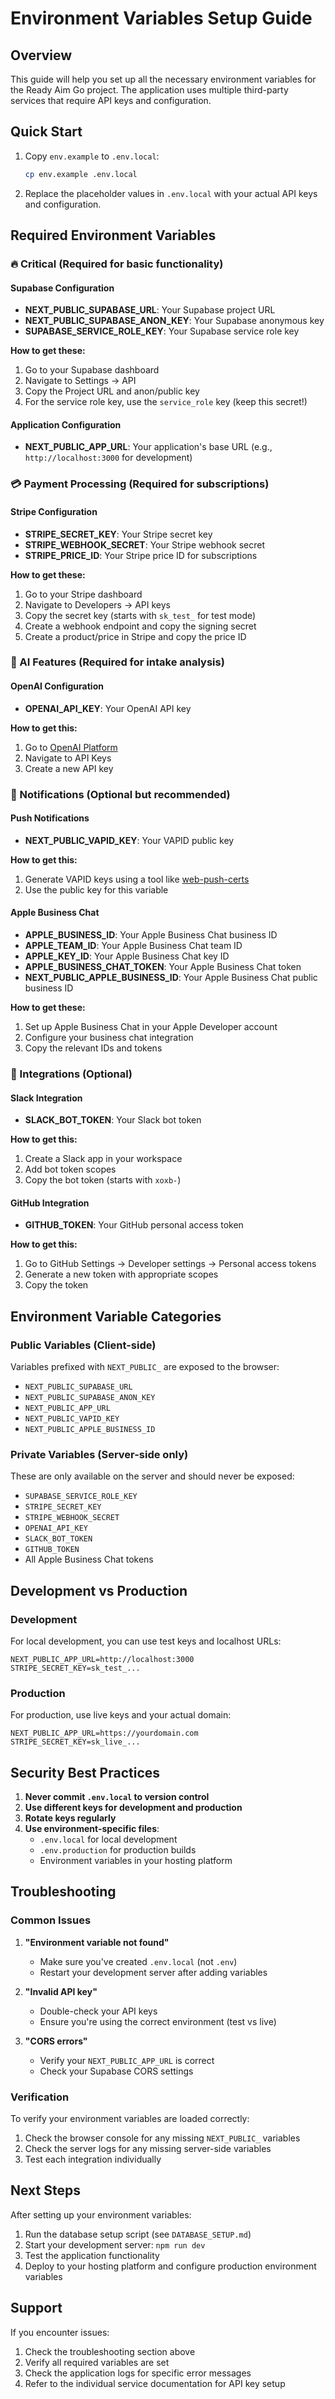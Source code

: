 # Environment Variables Setup Guide

## Overview

This guide will help you set up all the necessary environment variables for the Ready Aim Go project. The application uses multiple third-party services that require API keys and configuration.

## Quick Start

1. Copy `env.example` to `.env.local`:
   ```bash
   cp env.example .env.local
   ```

2. Replace the placeholder values in `.env.local` with your actual API keys and configuration.

## Required Environment Variables

### 🔥 Critical (Required for basic functionality)

#### Supabase Configuration
- **NEXT_PUBLIC_SUPABASE_URL**: Your Supabase project URL
- **NEXT_PUBLIC_SUPABASE_ANON_KEY**: Your Supabase anonymous key
- **SUPABASE_SERVICE_ROLE_KEY**: Your Supabase service role key

**How to get these:**
1. Go to your Supabase dashboard
2. Navigate to Settings → API
3. Copy the Project URL and anon/public key
4. For the service role key, use the `service_role` key (keep this secret!)

#### Application Configuration
- **NEXT_PUBLIC_APP_URL**: Your application's base URL (e.g., `http://localhost:3000` for development)

### 💳 Payment Processing (Required for subscriptions)

#### Stripe Configuration
- **STRIPE_SECRET_KEY**: Your Stripe secret key
- **STRIPE_WEBHOOK_SECRET**: Your Stripe webhook secret
- **STRIPE_PRICE_ID**: Your Stripe price ID for subscriptions

**How to get these:**
1. Go to your Stripe dashboard
2. Navigate to Developers → API keys
3. Copy the secret key (starts with `sk_test_` for test mode)
4. Create a webhook endpoint and copy the signing secret
5. Create a product/price in Stripe and copy the price ID

### 🤖 AI Features (Required for intake analysis)

#### OpenAI Configuration
- **OPENAI_API_KEY**: Your OpenAI API key

**How to get this:**
1. Go to [OpenAI Platform](https://platform.openai.com/)
2. Navigate to API Keys
3. Create a new API key

### 📱 Notifications (Optional but recommended)

#### Push Notifications
- **NEXT_PUBLIC_VAPID_KEY**: Your VAPID public key

**How to get this:**
1. Generate VAPID keys using a tool like [web-push-certs](https://web-push-codelab.glitch.me/)
2. Use the public key for this variable

#### Apple Business Chat
- **APPLE_BUSINESS_ID**: Your Apple Business Chat business ID
- **APPLE_TEAM_ID**: Your Apple Business Chat team ID
- **APPLE_KEY_ID**: Your Apple Business Chat key ID
- **APPLE_BUSINESS_CHAT_TOKEN**: Your Apple Business Chat token
- **NEXT_PUBLIC_APPLE_BUSINESS_ID**: Your Apple Business Chat public business ID

**How to get these:**
1. Set up Apple Business Chat in your Apple Developer account
2. Configure your business chat integration
3. Copy the relevant IDs and tokens

### 🔗 Integrations (Optional)

#### Slack Integration
- **SLACK_BOT_TOKEN**: Your Slack bot token

**How to get this:**
1. Create a Slack app in your workspace
2. Add bot token scopes
3. Copy the bot token (starts with `xoxb-`)

#### GitHub Integration
- **GITHUB_TOKEN**: Your GitHub personal access token

**How to get this:**
1. Go to GitHub Settings → Developer settings → Personal access tokens
2. Generate a new token with appropriate scopes
3. Copy the token

## Environment Variable Categories

### Public Variables (Client-side)
Variables prefixed with `NEXT_PUBLIC_` are exposed to the browser:
- `NEXT_PUBLIC_SUPABASE_URL`
- `NEXT_PUBLIC_SUPABASE_ANON_KEY`
- `NEXT_PUBLIC_APP_URL`
- `NEXT_PUBLIC_VAPID_KEY`
- `NEXT_PUBLIC_APPLE_BUSINESS_ID`

### Private Variables (Server-side only)
These are only available on the server and should never be exposed:
- `SUPABASE_SERVICE_ROLE_KEY`
- `STRIPE_SECRET_KEY`
- `STRIPE_WEBHOOK_SECRET`
- `OPENAI_API_KEY`
- `SLACK_BOT_TOKEN`
- `GITHUB_TOKEN`
- All Apple Business Chat tokens

## Development vs Production

### Development
For local development, you can use test keys and localhost URLs:
```
NEXT_PUBLIC_APP_URL=http://localhost:3000
STRIPE_SECRET_KEY=sk_test_...
```

### Production
For production, use live keys and your actual domain:
```
NEXT_PUBLIC_APP_URL=https://yourdomain.com
STRIPE_SECRET_KEY=sk_live_...
```

## Security Best Practices

1. **Never commit `.env.local` to version control**
2. **Use different keys for development and production**
3. **Rotate keys regularly**
4. **Use environment-specific files**:
   - `.env.local` for local development
   - `.env.production` for production builds
   - Environment variables in your hosting platform

## Troubleshooting

### Common Issues

1. **"Environment variable not found"**
   - Make sure you've created `.env.local` (not `.env`)
   - Restart your development server after adding variables

2. **"Invalid API key"**
   - Double-check your API keys
   - Ensure you're using the correct environment (test vs live)

3. **"CORS errors"**
   - Verify your `NEXT_PUBLIC_APP_URL` is correct
   - Check your Supabase CORS settings

### Verification

To verify your environment variables are loaded correctly:

1. Check the browser console for any missing `NEXT_PUBLIC_` variables
2. Check the server logs for any missing server-side variables
3. Test each integration individually

## Next Steps

After setting up your environment variables:

1. Run the database setup script (see `DATABASE_SETUP.md`)
2. Start your development server: `npm run dev`
3. Test the application functionality
4. Deploy to your hosting platform and configure production environment variables

## Support

If you encounter issues:
1. Check the troubleshooting section above
2. Verify all required variables are set
3. Check the application logs for specific error messages
4. Refer to the individual service documentation for API key setup 